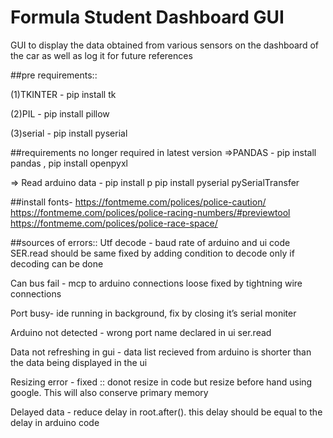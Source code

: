 # Formula Student Dashboard GUI
 GUI to display the data obtained from various sensors on the dashboard of the car as well as log it for future references

##pre requirements::

(1)TKINTER - pip install tk

(2)PIL - pip install pillow

(3)serial - pip install pyserial


##requirements no longer required in latest version 
=>PANDAS - pip install pandas , pip install openpyxl

=> Read arduino data -   pip install p
                         pip install pyserial pySerialTransfer
                         
                         
##install fonts- 
https://fontmeme.com/polices/police-caution/
https://fontmeme.com/polices/police-racing-numbers/#previewtool
https://fontmeme.com/polices/police-race-space/


##sources of errors::
Utf decode - baud rate of arduino and ui code SER.read should be same
             fixed by adding condition to decode only if decoding can be done

Can bus fail - mcp to arduino connections loose
               fixed by tightning wire connections

Port busy- ide running in background, 
           fix by closing it’s serial moniter 

Arduino not detected - wrong port name declared in ui ser.read

Data not refreshing in gui - data list recieved from arduino is shorter than the data being displayed in the ui

Resizing error - fixed :: donot resize in code but resize before hand using google. This will also conserve primary memory

Delayed data - reduce delay in root.after(). this delay should be equal to the delay in arduino code
